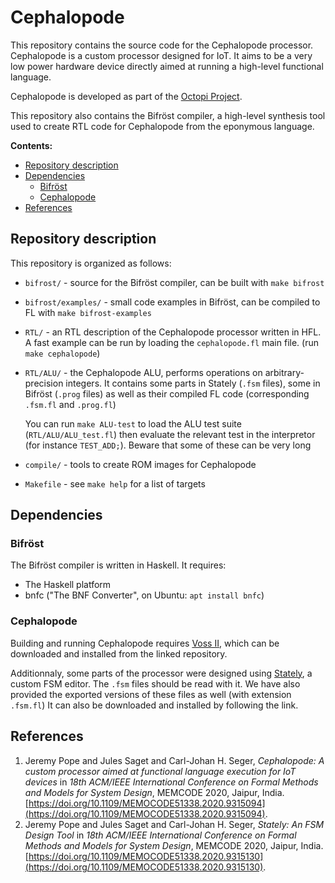 # Cephalopode

This repository contains the source code for the Cephalopode processor. Cephalopode is a custom processor designed for IoT. It aims to be a very low power hardware device directly aimed at running a high-level functional language.

Cephalopode is developed as part of the [Octopi Project](https://octopi.chalmers.se/).

This repository also contains the Bifröst compiler, a high-level synthesis tool used to create RTL code for Cephalopode from the eponymous language.

**Contents:**
- [Repository description](#repository-description)
- [Dependencies](#dependencies)
	- [Bifröst](#bifröst)
	- [Cephalopode](#cephalopode)
- [References](#references)

## Repository description

This repository is organized as follows:
- `bifrost/` - source for the Bifröst compiler, can be built with `make bifrost`
- `bifrost/examples/` - small code examples in Bifröst, can be compiled to FL with `make bifrost-examples`
- `RTL/` - an RTL description of the Cephalopode processor written in HFL. A fast example can be run by loading the `cephalopode.fl` main file. (run `make cephalopode`)
- `RTL/ALU/` - the Cephalopode ALU, performs operations on arbitrary-precision integers. It contains some parts in Stately (`.fsm` files), some in Bifröst (`.prog` files) as well as their compiled FL code (corresponding `.fsm.fl` and `.prog.fl`)

	You can run `make ALU-test` to load the ALU test suite (`RTL/ALU/ALU_test.fl`) then evaluate the relevant test in the interpretor (for instance `TEST_ADD;`). Beware that some of these can be very long

- `compile/` - tools to create ROM images for Cephalopode
- `Makefile` - see `make help` for a list of targets

## Dependencies

### Bifröst

The Bifröst compiler is written in Haskell. It requires:
- The Haskell platform
- bnfc ("The BNF Converter", on Ubuntu: `apt install bnfc`)
### Cephalopode

Building and running Cephalopode requires [Voss II](https://github.com/TeamVoss/VossII), which can be downloaded and installed from the linked repository.

Additionnaly, some parts of the processor were designed using [Stately](https://github.com/popje-chalmers/stately), a custom FSM editor. The `.fsm` files should be read with it. We have also provided the exported versions of these files as well (with extension `.fsm.fl`)
 It can also be downloaded and installed by following the link.

## References

1. Jeremy Pope and Jules Saget and Carl-Johan H. Seger, *Cephalopode: A custom processor aimed at functional language execution for IoT devices* in *18th ACM/IEEE International Conference on Formal Methods and Models for System Design*, MEMCODE 2020, Jaipur, India. [https://doi.org/10.1109/MEMOCODE51338.2020.9315094](https://doi.org/10.1109/MEMOCODE51338.2020.9315094).
2. Jeremy Pope and Jules Saget and Carl-Johan H. Seger, *Stately: An FSM Design Tool* in *18th ACM/IEEE International Conference on Formal Methods and Models for System Design*, MEMCODE 2020, Jaipur, India. [https://doi.org/10.1109/MEMOCODE51338.2020.9315130](https://doi.org/10.1109/MEMOCODE51338.2020.9315130).
